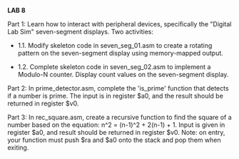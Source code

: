 **LAB 8**

Part 1: Learn how to interact with peripheral devices, specifically the "Digital Lab Sim" seven-segment displays. Two activities:
- 1.1. Modify skeleton code in seven_seg_01.asm to create a rotating pattern on the seven-segment display using memory-mapped output.

- 1.2. Complete skeleton code in seven_seg_02.asm to implement a Modulo-N counter. Display count values on the seven-segment display.

Part 2: In prime_detector.asm, complete the 'is_prime' function that detects if a number is prime. The input is in register $a0, and the 
result should be returned in register $v0.

Part 3: In rec_square.asm, create a recursive function to find the square of a number based on the equation: n^2 = (n-1)^2 + 2(n-1) + 1. 
Input is given in register $a0, and result should be returned in register $v0. Note: on entry, your function must push $ra and $a0 onto 
the stack and pop them when exiting.

